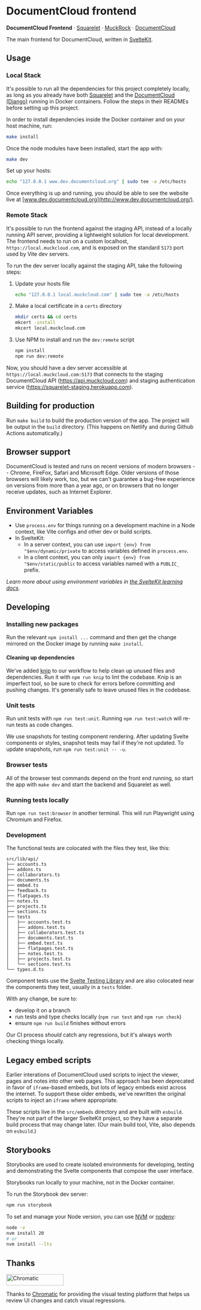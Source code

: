 # DocumentCloud frontend

**DocumentCloud Frontend** &middot; [Squarelet][squarelet] &middot; [MuckRock][muckrock] &middot; [DocumentCloud][documentcloud]

The main frontend for DocumentCloud, written in [SvelteKit](https://kit.svelte.dev/).

## Usage

### Local Stack

It's possible to run all the dependencies for this project completely locally, as long as you already have both [Squarelet](https://github.com/muckrock/squarelet) and the [DocumentCloud (Django)](https://github.com/muckrock/documentcloud) running in Docker containers. Follow the steps in their READMEs before setting up this project.

In order to install dependencies inside the Docker container and on your host machine, run:

```bash
make install
```

Once the node modules have been installed, start the app with:

```bash
make dev
```

Set up your hosts:

```bash
echo "127.0.0.1 www.dev.documentcloud.org" | sudo tee -a /etc/hosts
```

Once everything is up and running, you should be able to see the website live at [www.dev.documentcloud.org](http://www.dev.documentcloud.org/).

### Remote Stack

It's possible to run the frontend against the staging API, instead of a locally running API server, providing a lightweight solution for local development. The frontend needs to run on a custom localhost, `https://local.muckcloud.com`, and is exposed on the standard `5173` port used by Vite dev servers.

To run the dev server locally against the staging API, take the following steps:

1. Update your hosts file
   ```bash
   echo "127.0.0.1 local.muckcloud.com" | sudo tee -a /etc/hosts
   ```
2. Make a local certificate in a `certs` directory
   ```bash
   mkdir certs && cd certs
   mkcert -install
   mkcert local.muckcloud.com
   ```
3. Use NPM to install and run the `dev:remote` script
   ```bash
   npm install
   npm run dev:remote
   ```

Now, you should have a dev server accessible at `https://local.muckcloud.com:5173` that connects to the staging DocumentCloud API (https://api.muckcloud.com) and staging authentication service (https://squarelet-staging.herokuapp.com).

## Building for production

Run `make build` to build the production version of the app. The project will be output in the `build` directory. (This happens on Netlify and during Github Actions automatically.)

## Browser support

DocumentCloud is tested and runs on recent versions of modern browsers -- Chrome, FireFox, Safari and Microsoft Edge. Older versions of those browsers will likely work, too, but we can't guarantee a bug-free experience on versions from more than a year ago, or on browsers that no longer receive updates, such as Internet Explorer.

## Environment Variables

- Use `process.env` for things running on a development machine in a Node context, like Vite configs and other dev or build scripts.
- In SvelteKit:
  - In a server context, you can use `import {env} from "$env/dynamic/private` to access variables defined in `process.env`.
  - In a client context, you can only `import {env} from "$env/static/public` to access variables named with a `PUBLIC_` prefix.

_Learn more about using environment variables in [the SvelteKit learning docs](https://learn.svelte.dev/tutorial/env-static-private)._

## Developing

### Installing new packages

Run the relevant `npm install ...` command and then get the change mirrored on the Docker image by running `make install`.

[muckrock]: https://github.com/MuckRock/muckrock
[documentcloud]: https://github.com/MuckRock/documentcloud
[squarelet]: https://github.com/muckrock/squarelet

#### Cleaning up dependencies

We've added [knip](https://knip.dev/) to our workflow to help clean up unused files and dependencies. Run it with `npm run knip` to lint the codebase. Knip is an imperfect tool, so be sure to check for errors before committing and pushing changes. It's generally safe to leave unused files in the codebase.

### Unit tests

Run unit tests with `npm run test:unit`. Running `npm run test:watch` will re-run tests as code changes.

We use snapshots for testing component rendering. After updating Svelte components or styles, snapshot tests may fail if they're not updated. To update snapshots, run `npm run test:unit -- -u`.

### Browser tests

All of the browser test commands depend on the front end running, so start the app with `make dev` and start the backend and Squarelet as well.

### Running tests locally

Run `npm run test:browser` in another terminal. This will run Playwright using Chromium and Firefox.

### Development

The functional tests are colocated with the files they test, like this:

```
src/lib/api/
├── accounts.ts
├── addons.ts
├── collaborators.ts
├── documents.ts
├── embed.ts
├── feedback.ts
├── flatpages.ts
├── notes.ts
├── projects.ts
├── sections.ts
├── tests
│   ├── accounts.test.ts
│   ├── addons.test.ts
│   ├── collaborators.test.ts
│   ├── documents.test.ts
│   ├── embed.test.ts
│   ├── flatpages.test.ts
│   ├── notes.test.ts
│   ├── projects.test.ts
│   └── sections.test.ts
└── types.d.ts
```

Component tests use the [Svelte Testing Library](https://testing-library.com/docs/svelte-testing-library/intro/) and are also colocated near the components they test, usually in a `tests` folder.

With any change, be sure to:

- develop it on a branch
- run tests and type checks locally (`npm run test` and `npm run check`)
- ensure `npm run build` finishes without errors

Our CI process _should_ catch any regressions, but it's always worth checking things locally.

## Legacy embed scripts

Earlier interations of DocumentCloud used scripts to inject the viewer, pages and notes into other web pages. This approach has been deprecated in favor of `iframe`-based embeds, but lots of legacy embeds exist across the internet. To support these older embeds, we've rewritten the original scripts to inject an `iframe` where appropriate.

These scripts live in the `src/embeds` directory and are built with `esbuild`. They're not part of the larger SvelteKit project, so they have a separate build process that may change later. (Our main build tool, Vite, also depends on `esbuild`.)

## Storybooks

Storybooks are used to create isolated environments for developing, testing and demonstrating the Svelte components that compose the user interface.

Storybooks run locally to your machine, not in the Docker container.

To run the Storybook dev server:

```sh
npm run storybook
```

To set and manage your Node version, you can use [NVM](https://github.com/nvm-sh/nvm) or [nodenv](https://github.com/nodenv/nodenv):

```sh
node -v
nvm install 20
# or
nvm install --lts
```

## Thanks

<a href="https://www.chromatic.com/"><img src="https://user-images.githubusercontent.com/321738/84662277-e3db4f80-af1b-11ea-88f5-91d67a5e59f6.png" width="153" height="30" alt="Chromatic" /></a>

Thanks to [Chromatic](https://www.chromatic.com/) for providing the visual testing platform that helps us review UI changes and catch visual regressions.
